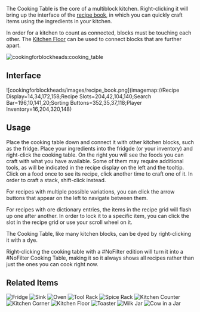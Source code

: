 [Title]: Cooking_Table
[Icon]: cookingforblockheads:cooking_table

The Cooking Table is the core of a multiblock kitchen. Right-clicking it will bring up the interface of the [recipe book](cookingforblockheads:recipe_book), in which you can quickly craft items using the ingredients in your kitchen.

In order for a kitchen to count as connected, blocks must be touching each other. The [Kitchen Floor](cookingforblockheads:kitchen_floor) can be used to connect blocks that are further apart.

![cookingforblockheads:cooking_table](crafting://minecraft:stone,minecraft:stone,minecraft:stone,minecraft:hardened_clay,cookingforblockheads:recipe_book:2,minecraft:hardened_clay,minecraft:hardened_clay,minecraft:hardened_clay,minecraft:hardened_clay)

## Interface
![cookingforblockheads/images/recipe_book.png](imagemap://Recipe Display=14,34,172,158;Recipe Slots=204,42,104,140;Search Bar=196,10,141,20;Sorting Buttons=352,35,37,118;Player Inventory=16,204,320,148)

## Usage
Place the cooking table down and connect it with other kitchen blocks, such as the fridge. Place your ingredients into the fridgde (or your inventory) and right-click the cooking table.
On the right you will see the foods you can craft with what you have available. Some of them may require additional tools, as will be indicated in the recipe display on the left and the tooltip.
Click on a food once to see its recipe, click another time to craft one of it. In order to craft a stack, shift-click instead.

For recipes with multiple possible variations, you can click the arrow buttons that appear on the left to navigate between them.

For recipes with ore dictionary entries, the items in the recipe grid will flash up one after another. In order to lock it to a specific item, you can click the slot in the recipe grid or use your scroll wheel on it.

The Cooking Table, like many kitchen blocks, can be dyed by right-clicking it with a dye.

Right-clicking the cooking table with a #NoFilter edition will turn it into a #NoFilter Cooking Table, making it so it always shows all recipes rather than just the ones you can cook right now.

## Related Items
![Fridge](cookingforblockheads:fridge)
![Sink](cookingforblockheads:sink)
![Oven](cookingforblockheads:oven)
![Tool Rack](cookingforblockheads:tool_rack)
![Spice Rack](cookingforblockheads:spice_rack)
![Kitchen Counter](cookingforblockheads:counter)
![Kitchen Corner](cookingforblockheads:corner)
![Kitchen Floor](cookingforblockheads:kitchen_floor)
![Toaster](cookingforblockheads:toaster)
![Milk Jar](cookingforblockheads:milk_jar)
![Cow in a Jar](cookingforblockheads:cow_jar)
